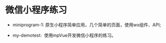 # 微信小程序练习
* miniprogram-1:&nbsp;原生小程序简单应用，几个简单的页面，使用wx组件、API;

* my-demotest:&nbsp; 使用mpVue开发微信小程序的练习。
